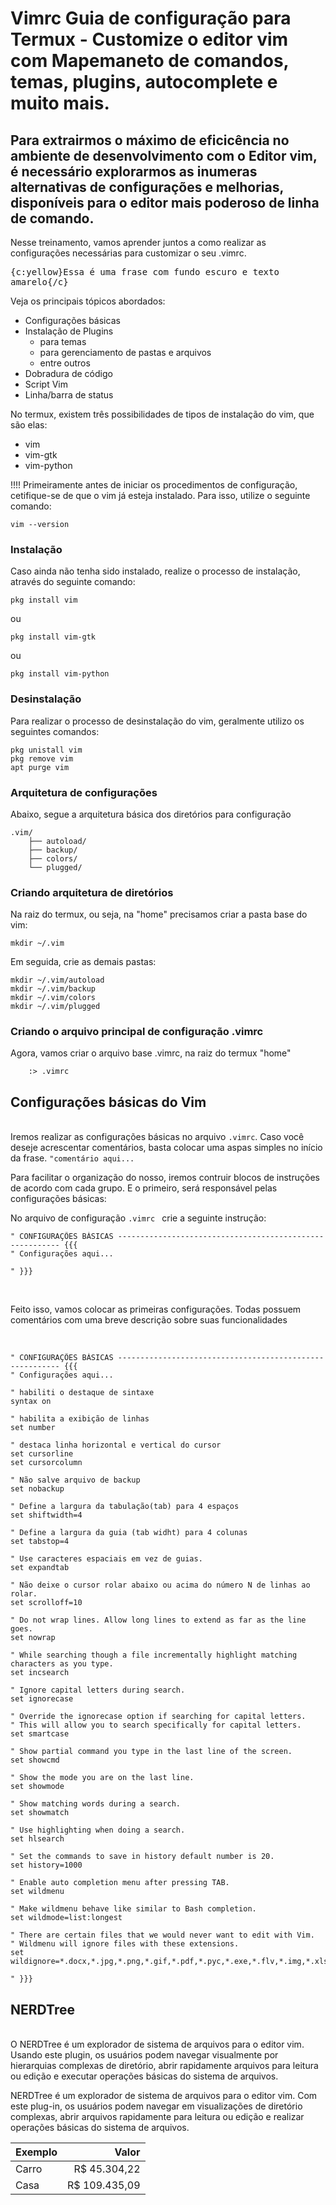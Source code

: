 # Vimrc Guia de configuração para Termux - Customize o editor vim com Mapemaneto de comandos, temas, plugins, autocomplete e muito mais.

## Para extrairmos o máximo de eficicência no ambiente de desenvolvimento com o Editor vim, é necessário explorarmos as inumeras alternativas de configurações e melhorias, disponíveis para o editor mais poderoso de linha de comando.

Nesse treinamento, vamos aprender juntos a como realizar as configurações necessárias para customizar o seu .vimrc.

<kbd>{c:yellow}Essa é uma frase com fundo escuro e texto amarelo{/c}</kbd>

Veja os principais tópicos abordados:

 - Configurações básicas
 - Instalação de Plugins
   - para temas
   - para gerenciamento de pastas e arquivos
   - entre outros
 - Dobradura de código
 - Script Vim
 - Linha/barra de status

No termux, existem três possibilidades de tipos de instalação do vim, que são elas:
 - vim
 - vim-gtk
 - vim-python

!!!! Primeiramente antes de iniciar os procedimentos de configuração, cetifique-se de que o vim já esteja instalado. Para isso, utilize o seguinte comando:

    vim --version


### Instalação
Caso ainda não tenha sido instalado, realize o processo de instalação,  através do seguinte comando:

    pkg install vim

ou

    pkg install vim-gtk

ou 

    pkg install vim-python

### Desinstalação
Para realizar o processo de desinstalação do vim, geralmente utilizo os seguintes comandos:

    pkg unistall vim
    pkg remove vim
    apt purge vim

### Arquitetura de configurações
Abaixo, segue a arquitetura básica dos diretórios para configuração

    .vim/
        ├── autoload/
        ├── backup/
        ├── colors/
        └── plugged/

### Criando arquitetura de diretórios
Na raiz do termux, ou seja, na "home" precisamos criar a pasta base do vim:

    mkdir ~/.vim

Em seguida, crie as demais pastas:

    mkdir ~/.vim/autoload
    mkdir ~/.vim/backup
    mkdir ~/.vim/colors
    mkdir ~/.vim/plugged

### Criando o arquivo principal de configuração .vimrc
Agora, vamos criar o arquivo base .vimrc, na raiz do termux "home"

        :> .vimrc

## Configurações básicas do Vim
<br>
Iremos realizar as configurações básicas no arquivo <code>.vimrc</code>. Caso você deseje acrescentar comentários, basta colocar uma aspas simples no início da frase. <code>"comentário aqui...</code>

<br>

Para facilitar o organização do nosso, iremos contruir blocos de instruções de acordo com cada grupo. E o primeiro, será responsável pelas configurações básicas:

No arquivo de configuração <code>.vimrc </code> crie a seguinte instrução:

    " CONFIGURAÇÕES BÁSICAS --------------------------------------------------------- {{{
    " Configurações aqui...

    " }}}

<br>

Feito isso, vamos colocar as primeiras configurações. Todas possuem comentários com uma breve descrição sobre suas funcionalidades

<br>



    " CONFIGURAÇÕES BÁSICAS --------------------------------------------------------- {{{
    " Configurações aqui...

    " habiliti o destaque de sintaxe
    syntax on

    " habilita a exibição de linhas
    set number

    " destaca linha horizontal e vertical do cursor
    set cursorline
    set cursorcolumn

    " Não salve arquivo de backup
    set nobackup

    " Define a largura da tabulação(tab) para 4 espaços
    set shiftwidth=4

    " Define a largura da guia (tab widht) para 4 colunas
    set tabstop=4

    " Use caracteres espaciais em vez de guias.
    set expandtab

    " Não deixe o cursor rolar abaixo ou acima do número N de linhas ao rolar.
    set scrolloff=10

    " Do not wrap lines. Allow long lines to extend as far as the line goes.
    set nowrap

    " While searching though a file incrementally highlight matching characters as you type.
    set incsearch

    " Ignore capital letters during search.
    set ignorecase

    " Override the ignorecase option if searching for capital letters.
    " This will allow you to search specifically for capital letters.
    set smartcase

    " Show partial command you type in the last line of the screen.
    set showcmd

    " Show the mode you are on the last line.
    set showmode

    " Show matching words during a search.
    set showmatch

    " Use highlighting when doing a search.
    set hlsearch

    " Set the commands to save in history default number is 20.
    set history=1000

    " Enable auto completion menu after pressing TAB.
    set wildmenu

    " Make wildmenu behave like similar to Bash completion.
    set wildmode=list:longest

    " There are certain files that we would never want to edit with Vim.
    " Wildmenu will ignore files with these extensions.
    set wildignore=*.docx,*.jpg,*.png,*.gif,*.pdf,*.pyc,*.exe,*.flv,*.img,*.xlsx

    " }}}


## NERDTree
<br>
O NERDTree é um explorador de sistema de arquivos para o editor vim. Usando este plugin, os usuários podem navegar visualmente por hierarquias complexas de diretório, abrir rapidamente arquivos para leitura ou edição e executar operações básicas do sistema de arquivos.

NERDTree é um explorador de sistema de arquivos para o editor vim. Com este plug-in, os usuários podem navegar em visualizações de diretório complexas, abrir arquivos rapidamente para leitura ou edição e realizar operações básicas do sistema de arquivos.

Exemplo | Valor
--------| --------:
Carro   | R$ 45.304,22
Casa    | R$ 109.435,09